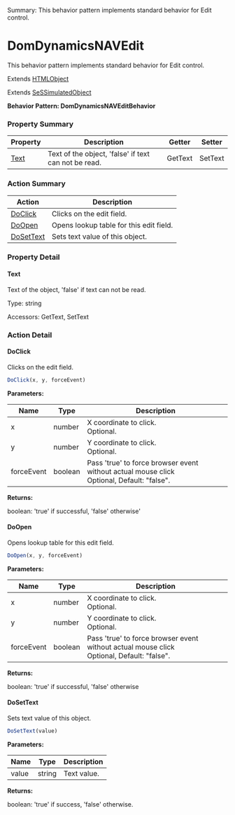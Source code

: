 Summary: This behavior pattern implements standard behavior for Edit control.

# DomDynamicsNAVEdit

This behavior pattern implements standard behavior for Edit control.
 
Extends [HTMLObject](HTMLObject.md)

Extends [SeSSimulatedObject](SeSSimulatedObject.md)





**Behavior Pattern: DomDynamicsNAVEditBehavior**


<!-- ============================== property summary ========================== -->

	

### Property Summary

| **Property** | **Description** | **Getter** | **Setter** |
| ------------ | --------------- | ---------- | ---------- |
| [Text](#text) | Text of the object, 'false' if text can not be read. | GetText | SetText |



	
<!-- ============================== action summary ========================== -->



### Action Summary

|  **Action** | **Description** | 
| ----------- | --------------- |
|	[DoClick](#doclick) | Clicks on the edit field. |
|	[DoOpen](#doopen) | Opens lookup table for this edit field. |
|	[DoSetText](#dosettext) | Sets text value of this object. |




<!-- ============================== property detail ========================== -->
	
### Property Detail
		
<a name="Text"></a>
#### Text


Text of the object, 'false' if text can not be read.

			
	
			
Type: string
			
			
Accessors: GetText, SetText
			
		
	
	
<!-- ============================== action detail ========================== -->
	
### Action Detail
		
<a name="DoClick"></a>    
#### DoClick

Clicks on the edit field.

```javascript
DoClick(x, y, forceEvent) 
```


**Parameters:**

|	**Name** | **Type** | **Description** |
| ---------- | -------- | --------------- |
| x | number |	X coordinate to click.<br>Optional. |
| y | number |	Y coordinate to click.<br>Optional. |
| forceEvent | boolean |	Pass 'true' to force browser event without actual mouse click<br>Optional, Default: "false". |




**Returns:**

boolean: 'true' if successful, 'false' otherwise'



<a name="see.also.domdynamicsnavedit.doclick"></a>

<a name="DoOpen"></a>    
#### DoOpen

Opens lookup table for this edit field.

```javascript
DoOpen(x, y, forceEvent) 
```


**Parameters:**

|	**Name** | **Type** | **Description** |
| ---------- | -------- | --------------- |
| x | number |	X coordinate to click.<br>Optional. |
| y | number |	Y coordinate to click.<br>Optional. |
| forceEvent | boolean |	Pass 'true' to force browser event without actual mouse click<br>Optional, Default: "false". |




**Returns:**

boolean: 'true' if successful, 'false' otherwise



<a name="see.also.domdynamicsnavedit.doopen"></a>

<a name="DoSetText"></a>    
#### DoSetText

Sets text value of this object.

```javascript
DoSetText(value) 
```


**Parameters:**

|	**Name** | **Type** | **Description** |
| ---------- | -------- | --------------- |
| value | string |	Text value. |




**Returns:**

boolean: 'true' if success, 'false' otherwise.



<a name="see.also.domdynamicsnavedit.dosettext"></a>

	

